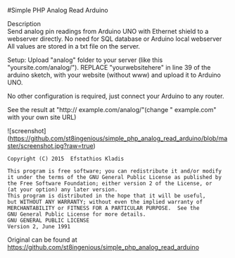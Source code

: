 #Simple PHP Analog Read Arduino
    
Description     
Send analog pin readings from Arduino UNO with Ethernet shield to a webserver directly.
No need for SQL database or Arduino local webserver
All values are stored in a txt file on the server.
     
Setup: 
Upload "analog" folder to your server (like this "yoursite.com/analog/").
REPLACE "yourwebsitehere" in line 39 of the arduino sketch, 
with your website (without www) and upload it to Arduino UNO.
     
No other configuration is required, just connect your Arduino to any router.
     
See the result at "http:// example.com/analog/"(change " example.com" with your own site URL)
     
![screenshot] (https://github.com/st8ingenious/simple_php_analog_read_arduino/blob/master/screenshot.jpg?raw=true)
     
	
	Copyright (C) 2015  Efstathios Kladis

    This program is free software; you can redistribute it and/or modify
    it under the terms of the GNU General Public License as published by
    the Free Software Foundation; either version 2 of the License, or
    (at your option) any later version.
    This program is distributed in the hope that it will be useful,
    but WITHOUT ANY WARRANTY; without even the implied warranty of
    MERCHANTABILITY or FITNESS FOR A PARTICULAR PURPOSE.  See the
    GNU General Public License for more details.
    GNU GENERAL PUBLIC LICENSE
    Version 2, June 1991
     
 Original can be found at https://github.com/st8ingenious/simple_php_analog_read_arduino
